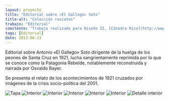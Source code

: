 ```yaml
---
layout: proyecto
title: "Editorial sobre «El Gallego» Soto"
title-alt: "Colección rescates"
trabajo: "Editorial"
comitente: "Trabajo realizado para Diseño II, [Cátedra Rico](http://www.catedrarico.com.ar), FADU--UBA."
tags: [Editorial]
date: 2013-06-13
---
```


Editorial sobre Antonio «El Gallego» Soto dirigente de la huelga de los peones de Santa Cruz en 1921, lucha sangrientamente reprimida por lo que se conoce como la Patagonia Rebelde, notablemente reconstruida y narrada por Osvaldo Bayer.

Se presenta el relato de los acontecimientos de 1921 cruzados por imágenes de la crisis socio-política del 2001.

<div class="fotorama" data-loop="true">
    <img src="{{ site.baseurl }}/img/2013_heraldo-1.jpg" alt="Tapa" />
    <img src="{{ site.baseurl }}/img/2013_heraldo-2.jpg" alt="Interior" />
    <img src="{{ site.baseurl }}/img/2013_heraldo-3.jpg" alt="Interior" />
    <img src="{{ site.baseurl }}/img/2013_heraldo-4.jpg" alt="Interior" />
    <img src="{{ site.baseurl }}/img/2013_heraldo-5.jpg" alt="Interior" />
    <img src="{{ site.baseurl }}/img/2013_heraldo-6.jpg" alt="Interior" />
    <img src="{{ site.baseurl }}/img/2013_heraldo-6b.jpg" data-caption="Detalle interior" alt="Detalle interior" />
</div>
